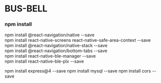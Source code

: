 # BUS-BELL

### npm install
npm install @react-navigation/native --save  
npm install react-native-screens react-native-safe-area-context --save  
npm install @react-navigation/native-stack --save  
npm install @react-navigation/bottom-tabs --save  
npm install react-native-ble-manager --save  
npm install react-native-ble-plx --save  

npm install express@4 --save
npm install mysql --save
npm install cors --save